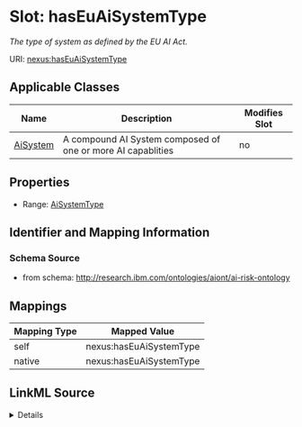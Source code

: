 

# Slot: hasEuAiSystemType


_The type of system as defined by the EU AI Act._





URI: [nexus:hasEuAiSystemType](http://research.ibm.com/ontologies/aiont/hasEuAiSystemType)



<!-- no inheritance hierarchy -->





## Applicable Classes

| Name | Description | Modifies Slot |
| --- | --- | --- |
| [AiSystem](AiSystem.md) | A compound AI System composed of one or more AI capablities |  no  |







## Properties

* Range: [AiSystemType](AiSystemType.md)





## Identifier and Mapping Information







### Schema Source


* from schema: http://research.ibm.com/ontologies/aiont/ai-risk-ontology




## Mappings

| Mapping Type | Mapped Value |
| ---  | ---  |
| self | nexus:hasEuAiSystemType |
| native | nexus:hasEuAiSystemType |




## LinkML Source

<details>
```yaml
name: hasEuAiSystemType
description: The type of system as defined by the EU AI Act.
from_schema: http://research.ibm.com/ontologies/aiont/ai-risk-ontology
rank: 1000
alias: hasEuAiSystemType
domain_of:
- AiSystem
range: AiSystemType

```
</details>